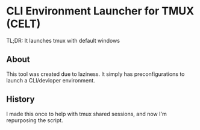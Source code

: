 CLI Environment Launcher for TMUX (CELT)
========================================

TL;DR: It launches tmux with default windows

About
-----
This tool was created due to laziness.
It simply has preconfigurations to launch a CLI/devloper environment.

History
-------
I made this once to help with tmux shared sessions, and now I'm repurposing the script.
